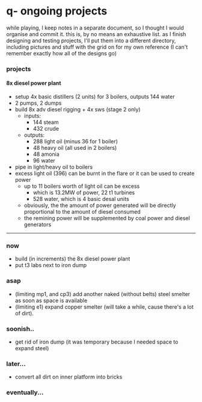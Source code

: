 # q- ongoing projects

while playing, I keep notes in a separate document, so I thought I would organise and commit it. this is, by no means an exhaustive list. as I finish designing and testing projects, I'll put them into a different directory, including pictures and stuff with the grid on for my own reference (I can't remember exactly how all of the designs go)

### projects

#### 8x diesel power plant

- setup 4x basic distillers (2 units) for 3 boilers, outputs 144 water
- 2 pumps, 2 dumps
- build 8x adv diesel rigging + 4x sws (stage 2 only)
  - inputs:
    - 144 steam
    - 432 crude
  - outputs:
    - 288 light oil (minus 36 for 1 boiler)
    - 48 heavy oil (all used in 2 boilers)
    - 48 amonia
    - 96 water
- pipe in light/heavy oil to boilers
- excess light oil (396) can be burnt in the flare or it can be used to create power
  - up to 11 boilers worth of light oil can be excess
    - which is 13.2MW of power, 22 t1 turbines
    - 528 water, which is 4 basic desal units
  - obviously, the the amount of power generated will be directly proportional to the amount of diesel consumed
  - the remining power will be supplemented by coal power and diesel generators

---

### now

- build (in increments) the 8x diesel power plant
- put t3 labs next to iron dump

### asap

- (limiting mp1, and cp3) add another naked (without belts) steel smelter as soon as space is available
- (limiting e1) expand copper smelter (will take a while, cause there's a lot of dirt).

### soonish..

- get rid of iron dump (it was temporary because I needed space to expand steel)

### later...

- convert all dirt on inner platform into bricks

### eventually...
